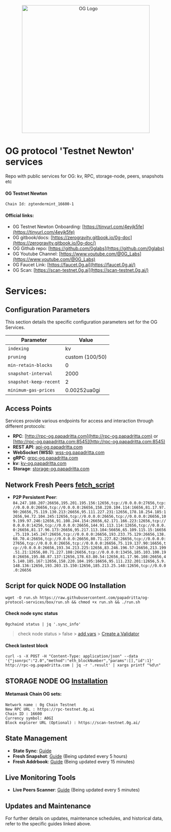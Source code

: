 <p align="center">
  <img src="https://github.com/papadritta/og-protocol-services/assets/90826754/5ec4b835-bb11-44d2-85d6-a644b6e6916e" width="400" alt="OG Logo">
</p>

# OG protocol 'Testnet Newton' services
Repo with public services for OG: kv, RPC, storage-node, peers, snapshots etc

#### 0G Testnet Newton
```
Chain Id: zgtendermint_16600-1
```
#### Official links:
- 0G Testnet Newton Onboarding: [https://tinyurl.com/4eyjk5fe](https://tinyurl.com/4eyjk5fe)
- 0G gitbook/docs: [https://zerogravity.gitbook.io/0g-doc](https://zerogravity.gitbook.io/0g-doc/)
- OG Github repo: [https://github.com/0glabs](https://github.com/0glabs)
- 0G Youtube Channel: [https://www.youtube.com/@0G_Labs](https://www.youtube.com/@0G_Labs)
- 0G Faucet Link: [https://faucet.0g.ai](https://faucet.0g.ai/)
- 0G Scan: [https://scan-testnet.0g.ai](https://scan-testnet.0g.ai/)

# Services:

## Configuration Parameters
This section details the specific configuration parameters set for the OG Services.

| Parameter          | Value                                    |
| ------------------ | ---------------------------------------- |
| `indexing`         | kv                                       |
| `pruning`          | custom (100/50)                          |
| `min-retain-blocks`| 0                                        |
| `snapshot-interval`| 2000                                     |
| `snapshot-keep-recent` | 2                                    |
| `minimum-gas-prices`  | 0.00252ua0gi                          |

## Access Points
Services provide various endpoints for access and interaction through different protocols:

- **RPC**: [http://rpc-og.papadritta.com](http://rpc-og.papadritta.com) or [http://rpc-og.papadritta.com:8545](http://rpc-og.papadritta.com:8545)
- **REST API**: [api-og.papadritta.com](api-og.papadritta.com)
- **WebSocket (WSS)**: [wss-og.papadritta.com](ws://wss-og.papadritta.com:8546)
- **gRPC**: [grpc-og.papadritta.com](grpc-og.papadritta.com)
- **kv**: [kv-og.papadritta.com](kv-og.papadritta.com)
- **Storage**: [storage-og.papadritta.com](storage-og.papadritta.com)

## Network Fresh Peers [fetch_script]()
- **P2P Persistent Peer**: `84.247.188.207:26656,195.201.195.156:12656,tcp://0.0.0.0:27656,tcp://0.0.0.0:26656,tcp://0.0.0.0:26656,158.220.104.114:16656,81.17.97.90:26656,75.119.130.213:26656,95.111.227.231:12656,178.18.254.185:12656,94.72.104.245:12656,tcp://0.0.0.0:26656,tcp://0.0.0.0:26656,109.199.97.246:12656,91.108.244.154:26656,62.171.166.223:12656,tcp://0.0.0.0:14256,tcp://0.0.0.0:26656,144.91.113.114:12656,tcp://0.0.0.0:26656,81.17.96.173:26656,95.217.113.104:56656,65.109.115.15:16656,75.119.145.247:26656,tcp://0.0.0.0:26656,193.233.75.129:26656,138.68.70.4:26656,tcp://0.0.0.0:26656,80.71.227.82:26656,tcp://0.0.0.0:27656,tcp://0.0.0.0:26656,tcp://0.0.0.0:26656,75.119.137.90:16656,tcp://0.0.0.0:26656,193.34.213.225:12656,83.246.196.57:26656,213.199.51.21:12656,80.71.227.108:26656,tcp://0.0.0.0:13456,185.103.100.198:26656,195.88.87.137:12656,178.63.80.54:12656,81.17.96.108:26656,45.140.185.167:12656,158.220.104.195:16656,95.111.232.201:12656,5.9.148.136:12656,193.203.15.150:12656,185.213.25.148:12656,tcp://0.0.0.0:26656`

## Script for quick NODE OG Installation
```
wget -O run.sh https://raw.githubusercontent.com/papadritta/og-protocol-services/box/run.sh && chmod +x run.sh && ./run.sh
```
#### Check node sync status
```
0gchaind status | jq '.sync_info'
```
> check node status > false > [add vars](box/vars.properties) > [Create a Validator](box/Create_a_Validator.md)

#### Check lastest block
```
curl -s -X POST -H "Content-Type: application/json" --data '{"jsonrpc":"2.0","method":"eth_blockNumber","params":[],"id":1}' http://rpc-og.papadritta.com | jq -r '.result' | xargs printf "%d\n"
```
## STORAGE NODE OG [Installation](box/storage_node.md)

#### Metamask Chain OG sets:
```
Network name : 0g Chain Testnet
New RPC URL : https://rpc-testnet.0g.ai
Chain ID : 16600
Currency symbol: A0GI
Block explorer URL (Optional) : https://scan-testnet.0g.ai/
```

## State Management
- **State Sync**: [Guide](URL)
- **Fresh Snapshot**: [Guide](URL) (Being updated every 5 hours)
- **Fresh Addrbook**: [Guide](URL) (Being updated every 15 minutes)

## Live Monitoring Tools
- **Live Peers Scanner**: [Guide](URL) (Being updated every 5 minutes)

## Updates and Maintenance
For further details on updates, maintenance schedules, and historical data, refer to the specific guides linked above.




